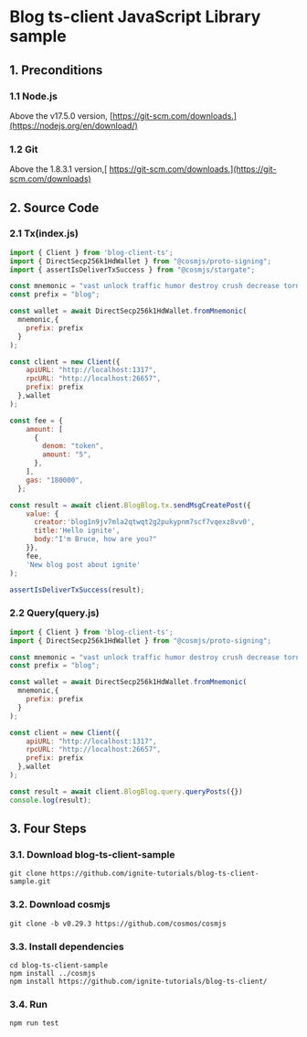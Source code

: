 # Blog ts-client JavaScript Library sample

## 1. Preconditions

### 1.1 Node.js
Above the v17.5.0 version, [https://git-scm.com/downloads.](https://nodejs.org/en/download/)
### 1.2 Git
Above the 1.8.3.1 version,[ https://git-scm.com/downloads.](https://git-scm.com/downloads)

## 2. Source Code
### 2.1 Tx(index.js)
```js
import { Client } from 'blog-client-ts';
import { DirectSecp256k1HdWallet } from "@cosmjs/proto-signing";
import { assertIsDeliverTxSuccess } from "@cosmjs/stargate";

const mnemonic = "vast unlock traffic humor destroy crush decrease tornado heart color despair prize shell whip robust wheel magnet unusual suffer tent april identify creek outside";
const prefix = "blog";

const wallet = await DirectSecp256k1HdWallet.fromMnemonic(
  mnemonic,{
    prefix: prefix
  }
);

const client = new Client({ 
    apiURL: "http://localhost:1317",
    rpcURL: "http://localhost:26657",
    prefix: prefix
  },wallet
);

const fee = {
    amount: [
      {
        denom: "token",
        amount: "5",
      },
    ],
    gas: "180000",
  };  

const result = await client.BlogBlog.tx.sendMsgCreatePost({
    value: {
      creator:'blog1n9jv7mla2qtwqt2g2pukypnm7scf7vqexz8vv0',
      title:'Hello ignite',
      body:"I'm Bruce, how are you?"
    }},
    fee,
    'New blog post about ignite'
);

assertIsDeliverTxSuccess(result);
```
### 2.2 Query(query.js)
```js
import { Client } from 'blog-client-ts';
import { DirectSecp256k1HdWallet } from "@cosmjs/proto-signing";

const mnemonic = "vast unlock traffic humor destroy crush decrease tornado heart color despair prize shell whip robust wheel magnet unusual suffer tent april identify creek outside";
const prefix = "blog";

const wallet = await DirectSecp256k1HdWallet.fromMnemonic(
  mnemonic,{
    prefix: prefix
  }
);

const client = new Client({ 
    apiURL: "http://localhost:1317",
    rpcURL: "http://localhost:26657",
    prefix: prefix
  },wallet
);

const result = await client.BlogBlog.query.queryPosts({})
console.log(result);
```

## 3. Four Steps
### 3.1. Download blog-ts-client-sample
```
git clone https://github.com/ignite-tutorials/blog-ts-client-sample.git
```

### 3.2. Download cosmjs
```
git clone -b v0.29.3 https://github.com/cosmos/cosmjs
```

### 3.3. Install dependencies
```
cd blog-ts-client-sample 
npm install ../cosmjs
npm install https://github.com/ignite-tutorials/blog-ts-client/
```

### 3.4. Run
```
npm run test
```
